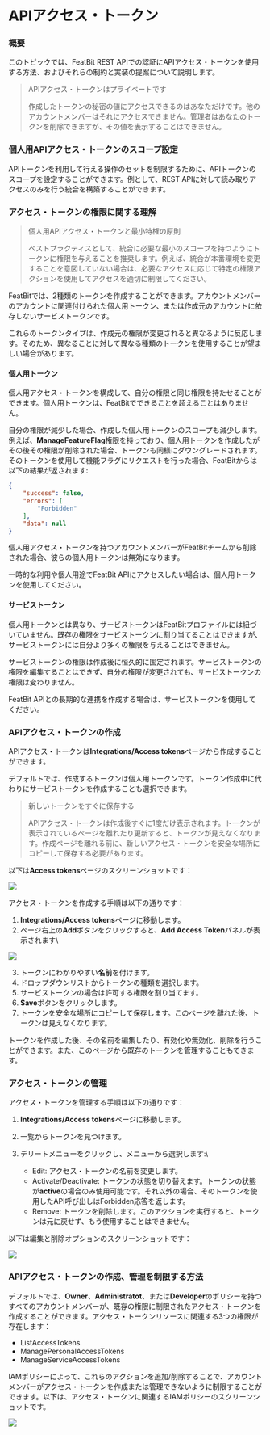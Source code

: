 # APIアクセス・トークン

### 概要

このトピックでは、FeatBit REST APIでの認証にAPIアクセス・トークンを使用する方法、およびそれらの制約と実装の提案について説明します。

> APIアクセス・トークンはプライベートです
>
> 作成したトークンの秘密の値にアクセスできるのはあなただけです。他のアカウントメンバーはそれにアクセスできません。管理者はあなたのトークンを削除できますが、その値を表示することはできません。

### 個人用APIアクセス・トークンのスコープ設定

APIトークンを利用して行える操作のセットを制限するために、APIトークンのスコープを設定することができます。例として、REST APIに対して読み取りアクセスのみを行う統合を構築することができます。

### アクセス・トークンの権限に関する理解

> 個人用APIアクセス・トークンと最小特権の原則
>
> ベストプラクティスとして、統合に必要な最小のスコープを持つようにトークンに権限を与えることを推奨します。例えば、統合が本番環境を変更することを意図していない場合は、必要なアクセスに応じて特定の権限アクションを使用してアクセスを適切に制限してください。

FeatBitでは、2種類のトークンを作成することができます。アカウントメンバーのアカウントに関連付けられた個人用トークン、または作成元のアカウントに依存しないサービストークンです。

これらのトークンタイプは、作成元の権限が変更されると異なるように反応します。そのため、異なることに対して異なる種類のトークンを使用することが望ましい場合があります。

#### 個人用トークン

個人用アクセス・トークンを構成して、自分の権限と同じ権限を持たせることができます。個人用トークンは、FeatBitでできることを超えることはありません。

自分の権限が減少した場合、作成した個人用トークンのスコープも減少します。例えば、**ManageFeatureFlag**権限を持っており、個人用トークンを作成したがその後その権限が削除された場合、トークンも同様にダウングレードされます。そのトークンを使用して機能フラグにリクエストを行った場合、FeatBitからは以下の結果が返されます:

```json
{
    "success": false,
    "errors": [
        "Forbidden"
    ],
    "data": null
}
```

個人用アクセス・トークンを持つアカウントメンバーがFeatBitチームから削除された場合、彼らの個人用トークンは無効になります。

一時的な利用や個人用途でFeatBit APIにアクセスしたい場合は、個人用トークンを使用してください。

#### サービストークン

個人用トークンとは異なり、サービストークンはFeatBitプロファイルには紐づいていません。既存の権限をサービストークンに割り当てることはできますが、サービストークンには自分より多くの権限を与えることはできません。

サービストークンの権限は作成後に恒久的に固定されます。サービストークンの権限を編集することはできず、自分の権限が変更されても、サービストークンの権限は変わりません。

FeatBit APIとの長期的な連携を作成する場合は、サービストークンを使用してください。

### APIアクセス・トークンの作成

APIアクセス・トークンは**Integrations/Access tokens**ページから作成することができます。

デフォルトでは、作成するトークンは個人用トークンです。トークン作成中に代わりにサービストークンを作成することも選択できます。

> 新しいトークンをすぐに保存する
>
> APIアクセス・トークンは作成後すぐに1度だけ表示されます。トークンが表示されているページを離れたり更新すると、トークンが見えなくなります。作成ページを離れる前に、新しいアクセス・トークンを安全な場所にコピーして保存する必要があります。

以下は**Access tokens**ページのスクリーンショットです：

![](../integrations/assets/api-access-tokens/001.webp)

アクセス・トークンを作成する手順は以下の通りです：

1. **Integrations/Access tokens**ページに移動します。
2. ページ右上の**Add**ボタンをクリックすると、**Add Access Token**パネルが表示されます\

![](../integrations/assets/api-access-tokens/002.png)

3. トークンにわかりやすい**名前**を付けます。
4. ドロップダウンリストからトークンの種類を選択します。
5. サービストークンの場合は許可する権限を割り当てます。
6. **Save**ボタンをクリックします。
7. トークンを安全な場所にコピーして保存します。このページを離れた後、トークンは見えなくなります。

トークンを作成した後、その名前を編集したり、有効化や無効化、削除を行うことができます。また、このページから既存のトークンを管理することもできます。

### アクセス・トークンの管理

アクセス・トークンを管理する手順は以下の通りです：

1. **Integrations/Access tokens**ページに移動します。
2. 一覧からトークンを見つけます。
3. デリートメニューをクリックし、メニューから選択します:\

   * Edit: アクセス・トークンの名前を変更します。
   * Activate/Deactivate: トークンの状態を切り替えます。トークンの状態が**active**の場合のみ使用可能です。それ以外の場合、そのトークンを使用したAPI呼び出しはForbidden応答を返します。
   * Remove: トークンを削除します。このアクションを実行すると、トークンは元に戻せず、もう使用することはできません。

以下は編集と削除オプションのスクリーンショットです：

![](../integrations/assets/api-access-tokens/003.png)

### APIアクセス・トークンの作成、管理を制限する方法

デフォルトでは、**Owner**、**Administratot**、または**Developer**のポリシーを持つすべてのアカウントメンバーが、既存の権限に制限されたアクセス・トークンを作成することができます。アクセス・トークンリソースに関連する3つの権限が存在します：

* ListAccessTokens
* ManagePersonalAccessTokens
* ManageServiceAccessTokens

IAMポリシーによって、これらのアクションを追加/削除することで、アカウントメンバーがアクセス・トークンを作成または管理できないように制限することができます。以下は、アクセス・トークンに関連するIAMポリシーのスクリーンショットです。

![](../integrations/assets/api-access-tokens/004.png)
